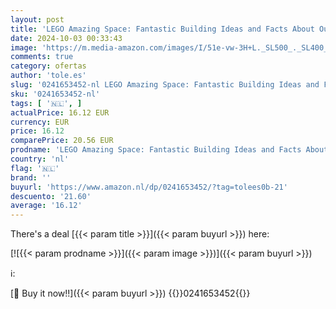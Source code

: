 ```yaml
---
layout: post
title: 'LEGO Amazing Space: Fantastic Building Ideas and Facts About Our Amazing Universe'
date: 2024-10-03 00:33:43
image: 'https://m.media-amazon.com/images/I/51e-vw-3H+L._SL500_._SL400_.jpg'
comments: true
category: ofertas
author: 'tole.es'
slug: '0241653452-nl LEGO Amazing Space: Fantastic Building Ideas and Facts...'
sku: '0241653452-nl'
tags: [ '🇳🇱', ]
actualPrice: 16.12 EUR
currency: EUR
price: 16.12
comparePrice: 20.56 EUR
prodname: 'LEGO Amazing Space: Fantastic Building Ideas and Facts About Our Amazing Universe'
country: 'nl'
flag: '🇳🇱'
brand: ''
buyurl: 'https://www.amazon.nl/dp/0241653452/?tag=tolees0b-21'
descuento: '21.60'
average: '16.12'
---
```


There's a deal [{{< param title >}}]({{< param buyurl >}})  here:

[![{{< param prodname >}}]({{< param image >}})]({{< param buyurl >}})

ℹ️:


[🛒 Buy it now!!]({{< param buyurl >}})
{{<world>}}0241653452{{</world>}}
